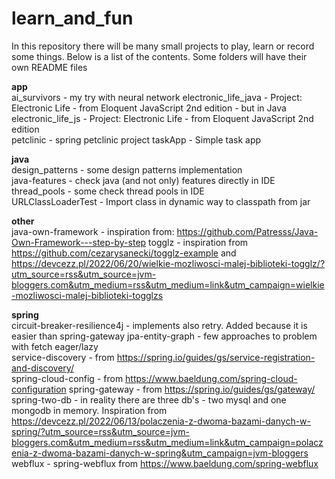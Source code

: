 # learn_and_fun

In this repository there will be many small projects to play, learn or record some things. Below is a list of the
contents. Some folders will have their own README files

**app**  
ai_survivors - my try with neural network
electronic_life_java - Project: Electronic Life - from Eloquent JavaScript 2nd edition - but in Java   
electronic_life_js - Project: Electronic Life - from Eloquent JavaScript 2nd edition   
petclinic - spring petclinic project
taskApp - Simple task app

**java**  
design_patterns - some design patterns implementation  
java-features - check java (and not only) features directly in IDE  
thread_pools - some check thread pools in IDE  
URLClassLoaderTest - Import class in dynamic way to classpath from jar

**other**  
java-own-framework - inspiration from: https://github.com/Patresss/Java-Own-Framework---step-by-step
togglz - inspiration from https://github.com/cezarysanecki/togglz-example and https://devcezz.pl/2022/06/20/wielkie-mozliwosci-malej-biblioteki-togglz/?utm_source=rss&utm_source=jvm-bloggers.com&utm_medium=rss&utm_medium=link&utm_campaign=wielkie-mozliwosci-malej-biblioteki-togglzs

**spring**  
circuit-breaker-resilience4j - implements also retry. Added because it is easier than spring-gateway
jpa-entity-graph - few approaches to problem with fetch eager/lazy   
service-discovery - from https://spring.io/guides/gs/service-registration-and-discovery/  
spring-cloud-config - from https://www.baeldung.com/spring-cloud-configuration
spring-gateway - from https://spring.io/guides/gs/gateway/  
spring-two-db - in reality there are three db's - two mysql and one mongodb in memory. Inspiration from https://devcezz.pl/2022/06/13/polaczenia-z-dwoma-bazami-danych-w-spring/?utm_source=rss&utm_source=jvm-bloggers.com&utm_medium=rss&utm_medium=link&utm_campaign=polaczenia-z-dwoma-bazami-danych-w-spring&utm_campaign=jvm-bloggers   
webflux - spring-webflux from https://www.baeldung.com/spring-webflux  


